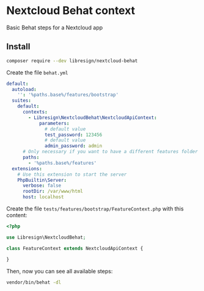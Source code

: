 # Nextcloud Behat context

Basic Behat steps for a Nextcloud app

## Install

```bash
composer require --dev libresign/nextcloud-behat
```
Create the file `behat.yml`
```yaml
default:
  autoload:
    '': '%paths.base%/features/bootstrap'
  suites:
    default:
      contexts:
        - Libresign\NextcloudBehat\NextcloudApiContext:
            parameters:
              # default value
              test_password: 123456
              # default value
              admin_password: admin
      # Only necessary if you want to have a different features folder
      paths:
        - '%paths.base%/features'
  extensions:
    # Use this extension to start the server
    PhpBuiltin\Server:
      verbose: false
      rootDir: /var/www/html
      host: localhost
```
Create the file `tests/features/bootstrap/FeatureContext.php` with this content:
```php
<?php

use Libresign\NextcloudBehat;

class FeatureContext extends NextcloudApiContext {

}
```

Then, now you can see all available steps:
```bash
vendor/bin/behat -dl
